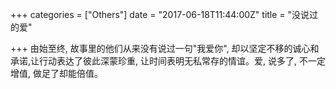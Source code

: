 +++
categories = ["Others"]
date = "2017-06-18T11:44:00Z"
title = "没说过的爱"

+++
由始至终, 故事里的他们从来没有说过一句"我爱你", 却以坚定不移的诚心和承诺,让行动表达了彼此深蒙珍重, 让时间表明无私常存的情谊。爱, 说多了, 不一定增值, 做足了却能倍值。